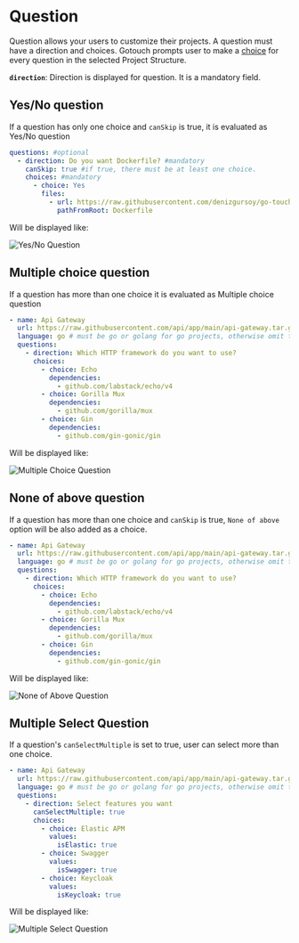 # Question

Question allows your users to customize their projects. A question must have a direction and choices. Gotouch prompts
user to make a [choice](./choice) for every question in the selected Project Structure.

**`direction`**: Direction is displayed for question. It is a mandatory field.

## Yes/No question
If a question has only one choice and `canSkip` is true, it is evaluated as Yes/No question

```yaml
questions: #optional
  - direction: Do you want Dockerfile? #mandatory
    canSkip: true #if true, there must be at least one choice. 
    choices: #mandatory
      - choice: Yes
        files:
          - url: https://raw.githubusercontent.com/denizgursoy/go-touch-projects/main/Dockerfile
            pathFromRoot: Dockerfile
```
Will be displayed like:

![Yes/No Question](@images/yes-no-question.png)

## Multiple choice question

If a question has more than one choice it is evaluated as Multiple choice question

```yaml
- name: Api Gateway
  url: https://raw.githubusercontent.com/api/app/main/api-gateway.tar.gz # can be a tar.gz archive file
  language: go # must be go or golang for go projects, otherwise omit the field
  questions:
    - direction: Which HTTP framework do you want to use?
      choices:
        - choice: Echo
          dependencies:
            - github.com/labstack/echo/v4
        - choice: Gorilla Mux
          dependencies:
            - github.com/gorilla/mux
        - choice: Gin
          dependencies:
            - github.com/gin-gonic/gin
```

Will be displayed like:

![Multiple Choice Question](@images/multiple-choice.png)

## None of above question

If a question has more than one choice and `canSkip` is true, `None of above` option will be also added 
as a choice. 

```yaml
- name: Api Gateway
  url: https://raw.githubusercontent.com/api/app/main/api-gateway.tar.gz # can be a tar.gz archive file
  language: go # must be go or golang for go projects, otherwise omit the field
  questions:
    - direction: Which HTTP framework do you want to use?
      choices:
        - choice: Echo
          dependencies:
            - github.com/labstack/echo/v4
        - choice: Gorilla Mux
          dependencies:
            - github.com/gorilla/mux
        - choice: Gin
          dependencies:
            - github.com/gin-gonic/gin
```

Will be displayed like:


![None of Above Question](@images/none-of-above.png)


## Multiple Select Question

If a question's `canSelectMultiple` is set to true, user can select more than one choice.

```yaml
- name: Api Gateway
  url: https://raw.githubusercontent.com/api/app/main/api-gateway.tar.gz # can be a tar.gz archive file
  language: go # must be go or golang for go projects, otherwise omit the field
  questions:
    - direction: Select features you want
      canSelectMultiple: true
      choices:
        - choice: Elastic APM
          values:
            isElastic: true
        - choice: Swagger
          values:
            isSwagger: true
        - choice: Keycloak
          values:
            isKeycloak: true
```

Will be displayed like:


![Multiple Select Question](@images/multiple-select.png)